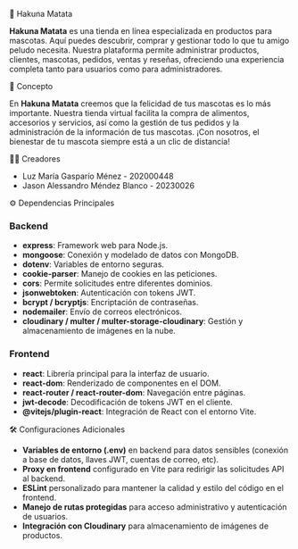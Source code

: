 🦁 Hakuna Matata

**Hakuna Matata** es una tienda en línea especializada en productos para mascotas. Aquí puedes descubrir, comprar y gestionar todo lo que tu amigo peludo necesita. Nuestra plataforma permite administrar productos, clientes, mascotas, pedidos, ventas y reseñas, ofreciendo una experiencia completa tanto para usuarios como para administradores.

🏪 Concepto

En **Hakuna Matata** creemos que la felicidad de tus mascotas es lo más importante. Nuestra tienda virtual facilita la compra de alimentos, accesorios y servicios, así como la gestión de tus pedidos y la administración de la información de tus mascotas. ¡Con nosotros, el bienestar de tu mascota siempre está a un clic de distancia!


👨‍💻 Creadores

- Luz María Gasparío Ménez - 202000448
- Jason Alessandro Méndez Blanco - 20230026


⚙️ Dependencias Principales

### Backend

- **express**: Framework web para Node.js.
- **mongoose**: Conexión y modelado de datos con MongoDB.
- **dotenv**: Variables de entorno seguras.
- **cookie-parser**: Manejo de cookies en las peticiones.
- **cors**: Permite solicitudes entre diferentes dominios.
- **jsonwebtoken**: Autenticación con tokens JWT.
- **bcrypt / bcryptjs**: Encriptación de contraseñas.
- **nodemailer**: Envío de correos electrónicos.
- **cloudinary / multer / multer-storage-cloudinary**: Gestión y almacenamiento de imágenes en la nube.

### Frontend

- **react**: Librería principal para la interfaz de usuario.
- **react-dom**: Renderizado de componentes en el DOM.
- **react-router / react-router-dom**: Navegación entre páginas.
- **jwt-decode**: Decodificación de tokens JWT en el cliente.
- **@vitejs/plugin-react**: Integración de React con el entorno Vite.


🛠️ Configuraciones Adicionales

- **Variables de entorno (.env)** en backend para datos sensibles (conexión a base de datos, llaves JWT, cuentas de correo, etc).
- **Proxy en frontend** configurado en Vite para redirigir las solicitudes API al backend.
- **ESLint** personalizado para mantener la calidad y estilo del código en el frontend.
- **Manejo de rutas protegidas** para acceso administrativo y autenticación de usuarios.
- **Integración con Cloudinary** para almacenamiento de imágenes de productos.
